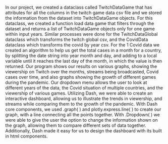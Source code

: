   In our project, we created a dataclass called TwitchDataGame that has attributes for all the columns in the
twitch game data csv file and we stored the information from the dataset into TwitchDataGame objects. For this
dataclass, we created a function load data game that filters through the dataset and returns a list of TwitchDataGame
objects only for one game within input years. Similar processes were done for the TwitchDataGlobal dataclass which
transforms the twitch global csv, and the CovidData dataclass which transforms the covid by year csv. For the
1
Covid data we created an algorithm to help us get the total cases in a month for a country, by splitting the date
string into year month and day, and adding to a local variable until it reaches the last day of the month, in which the
value is then returned. Our program shows our results on various graphs, showing the viewership on Twitch over the
months, streams being broadcasted, Covid cases over time, and also graphs showing the growth of different games
during the pandemic. Our dropdown menu allows the user to look at different years of the data, the Covid situation
of multiple countries, and the viewership of various games. Utilizing Dash, we were able to create an interactive
dashboard, allowing us to illustrate the trends in viewership, and streams while comparing them to the growth of
the pandemic. With Dash core components, we used .graph( ) and plotly.express.line( ) to create our graph, with a
line connecting all the points together. With .Dropdown( ) we were able to give the user the option to change the
information shown on the graph, allowing them to compare different sets of data together. Additionally, Dash made
it easy for us to design the dashboard with its built in html components.
